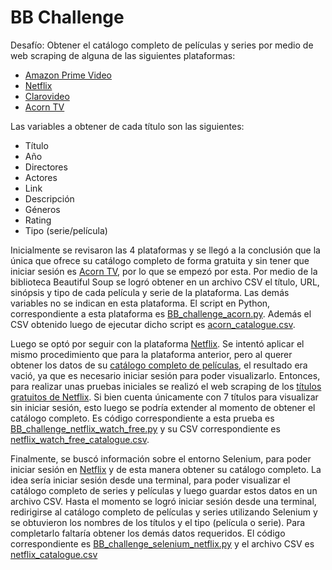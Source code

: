 # BB Challenge

Desafío: Obtener el catálogo completo de películas y series por medio de web scraping de alguna de las siguientes plataformas:

* [Amazon Prime Video](https://www.primevideo.com/)
* [Netflix](https://www.netflix.com/ar-en/)
* [Clarovideo](https://www.clarovideo.com/argentina/homeuser)
* [Acorn TV](https://acorn.tv/)

Las variables a obtener de cada título son las siguientes:

* Título
* Año
* Directores
* Actores
* Link
* Descripción
* Géneros
* Rating
* Tipo (serie/película)

Inicialmente se revisaron las 4 plataformas y se llegó a la conclusión que la única que ofrece su catálogo completo de forma gratuita y sin tener que iniciar sesión es [Acorn TV](https://acorn.tv/), por lo que se empezó por esta. Por medio de la biblioteca Beautiful Soup se logró obtener en un archivo CSV el título, URL, sinópsis y tipo de cada película y serie de la plataforma. Las demás variables no se indican en esta plataforma. El script en Python, correspondiente a esta plataforma es [BB_challenge_acorn.py](https://github.com/elmatus/BB_challenge/blob/main/BB_challenge_acorn.py). Además el CSV obtenido luego de ejecutar dicho script es [acorn_catalogue.csv](https://github.com/elmatus/BB_challenge/blob/main/acorn_catalogue.csv).

Luego se optó por seguir con la plataforma [Netflix](https://www.netflix.com/ar-en/). Se intentó aplicar el mismo procedimiento que para la plataforma anterior, pero al querer obtener los datos de su [catálogo completo de películas](https://www.netflix.com/browse/genre/34399?so=az), el resultado era vació, ya que es necesario iniciar sesión para poder visualizarlo. Entonces, para realizar unas pruebas iniciales se realizó el web scraping de los [títulos gratuitos de Netflix](https://www.netflix.com/ar/watch-free). Si bien cuenta únicamente con 7 títulos para visualizar sin iniciar sesión, esto luego se podría extender al momento de obtener el catálogo completo. Es código correspondiente a esta prueba es [BB_challenge_netflix_watch_free.py](https://github.com/elmatus/BB_challenge/blob/main/BB_challenge_netflix_watch_free.py) y su CSV correspondiente es [netflix_watch_free_catalogue.csv](https://github.com/elmatus/BB_challenge/blob/main/netflix_watch_free_catalogue.csv).

Finalmente, se buscó información sobre el entorno Selenium, para poder iniciar sesión en [Netflix](https://www.netflix.com/ar-en/) y de esta manera obtener su catálogo completo. La idea sería iniciar sesión desde una terminal, para poder visualizar el catálogo completo de series y películas y luego guardar estos datos en un archivo CSV.  Hasta el momento se logró iniciar sesión desde una terminal, redirigirse al catálogo completo de películas y series utilizando Selenium y se obtuvieron los nombres de los títulos y el tipo (película o serie). Para completarlo faltaría obtener los demás datos requeridos. El código correspondiente es [BB_challenge_selenium_netflix.py](https://github.com/elmatus/BB_challenge/blob/main/BB_challenge_selenium_netflix.py) y el archivo CSV es [netflix_catalogue.csv](https://github.com/elmatus/BB_challenge/blob/main/netflix_catalogue.csv)

